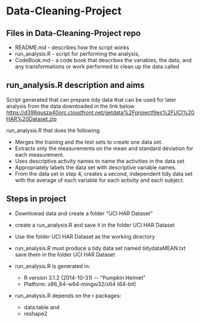 # Data-Cleaning-Project
## Files in Data-Cleaning-Project repo
* README.md - describes how the script works 
* run_analysis.R - script for performing the analysis,
* CodeBook.md - a code book that describes the variables, the data, and any transformations or work performed to clean up the data called  

## run_analysis.R description and aims
Script generated that can prepare tidy data that can be used for later analysis from the data downloaded in the link below
https://d396qusza40orc.cloudfront.net/getdata%2Fprojectfiles%2FUCI%20HAR%20Dataset.zip 

run_analysis.R that does the following. 
* Merges the training and the test sets to create one data set.
* Extracts only the measurements on the mean and standard deviation for each measurement. 
* Uses descriptive activity names to name the activities in the data set
* Appropriately labels the data set with descriptive variable names. 
* From the data set in step 4, creates a second, independent tidy data set with the average of each variable for each activity and each subject.
 
## Steps in project
* Downlowad data  and create a folder "UCI HAR Dataset"
* create a run_analysis.R  and save it in the folder UCI HAR Dataset
* Use the folder UCI HAR Dataset as the working directory
* run_analysis.R  must produce a tidy data set named tidydataMEAN.txt save them in the folder UCI HAR Dataset

* run_analysis.R is generated in:
    * R version 3.1.2 (2014-10-31) -- "Pumpkin Helmet"
    * Platform: x86_64-w64-mingw32/x64 (64-bit)

* run_analysis.R depends on the r packages:
    *  data.table and 
    *  reshape2
 
